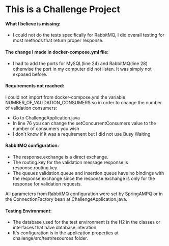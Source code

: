 # This is a Challenge Project
#### What I believe is missing:
- I could not do the tests specifically for RabbitMQ, I did overall testing for most methods that return proper response. 

#### The change I made in docker-compose.yml file:
- I had to add the ports for MySQL(line 24) and RabbitMQ(line 28) otherwise the port in my computer did not listen. It was simply not exposed before.  

#### Requirements not reached:
I could not import from docker-compose.yml the variable NUMBER_OF_VALIDATION_CONSUMERS so in order to change the number of validation consumers:
- Go to ChallengeApplication.java
- In line 76 you can change the setConcurrentConsumers value to the number of consumers you wish
- I don't know if it was a requirement but I did not use Busy Waiting

#### RabbitMQ configuration:
- The response.exchange is a direct exchange.
- The routing.key for the validation message response is response.routing.key.
- The queues validation.queue and insertion.queue have no bindings with the response.exchange since the response.exchange is only for the response for validation requests.

All parameters from RabbitMQ configuration were set by SpringAMPQ or in the ConnectionFactory bean at ChallengeApplication.java.

#### Testing Environment:
- The database used for the test environment is the H2 in the classes or interfaces that have database interation.
- It's configuration is in the application.properties at challenge/src/test/resources folder.